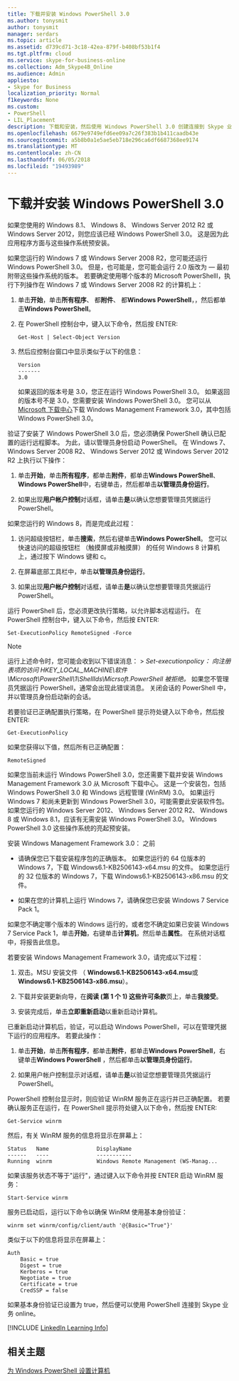 ```yaml
---
title: 下载并安装 Windows PowerShell 3.0
ms.author: tonysmit
author: tonysmit
manager: serdars
ms.topic: article
ms.assetid: d739cd71-3c18-42ea-879f-b408bf53b1f4
ms.tgt.pltfrm: cloud
ms.service: skype-for-business-online
ms.collection: Adm_Skype4B_Online
ms.audience: Admin
appliesto:
- Skype for Business
localization_priority: Normal
f1keywords: None
ms.custom:
- PowerShell
- LIL_Placement
description: 下载和安装，然后使用 Windows PowerShell 3.0 创建连接到 Skype 业务 online 的远程 PowerShell 会话。
ms.openlocfilehash: 6679e9749efd6ee09a7c26f383b1b411caadb43e
ms.sourcegitcommit: a5b8b0a1e5ae5eb718e296ca6df6687368ee9174
ms.translationtype: MT
ms.contentlocale: zh-CN
ms.lasthandoff: 06/05/2018
ms.locfileid: "19493989"
---
```

# <a name="download-and-install-windows-powershell-30"></a>下载并安装 Windows PowerShell 3.0

如果您使用的 Windows 8.1、 Windows 8、 Windows Server 2012 R2 或 Windows Server 2012，则您应该已经 Windows PowerShell 3.0。 这是因为此应用程序方面与这些操作系统预安装。 
  
如果您运行的 Windows 7 或 Windows Server 2008 R2，您可能还运行 Windows PowerShell 3.0。 但是，也可能是，您可能会运行 2.0 版改为 — 最初附带这些操作系统的版本。 若要确定使用哪个版本的 Microsoft PowerShelll，执行下列操作在 Windows 7 或 Windows Server 2008 R2 的计算机上：
  
1. 单击**开始**，单击**所有程序**、 都**附件**、 都**Windows PowerShell**，，然后都单击**Windows PowerShell**。
    
2. 在 PowerShell 控制台中，键入以下命令，然后按 ENTER:
    
    ```
   Get-Host | Select-Object Version
   ```

3. 然后应控制台窗口中显示类似于以下的信息：
    
    ```
    Version
    -------
    3.0
    ```

    如果返回的版本号是 3.0，您正在运行 Windows PowerShell 3.0。 如果返回的版本号不是 3.0，您需要安装 Windows PowerShell 3.0。 您可以从[Microsoft 下载中心](https://www.microsoft.com/en-us/download/details.aspx?id=34595)下载 Windows Management Framework 3.0，其中包括 Windows PowerShell 3.0。
  
验证了安装了 Windows PowerShell 3.0 后，您必须确保 PowerShell 确认已配置的运行远程脚本。 为此，请以管理员身份启动 PowerShell。 在 Windows 7、 Windows Server 2008 R2、 Windows Server 2012 或 Windows Server 2012 R2 上执行以下操作：
  
1. 单击**开始**，单击**所有程序**，都单击**附件**，都单击**Windows PowerShell**、 **Windows PowerShell**中，右键单击，然后都单击**以管理员身份运行**。
    
2. 如果出现**用户帐户控制**对话框，请单击**是**以确认您想要管理员凭据运行 PowerShell。
    
如果您运行的 Windows 8，而是完成此过程：
  
1. 访问超级按钮栏，单击**搜索**，然后右键单击**Windows PowerShell**。 您可以快速访问的超级按钮栏 （触摸屏或非触摸屏） 的任何 Windows 8 计算机上，通过按下 Windows 键和 c。
    
2. 在屏幕底部工具栏中，单击**以管理员身份运行**。
    
3. 如果出现**用户帐户控制**对话框，请单击**是**以确认您想要管理员凭据运行 PowerShell。
    
运行 PowerShell 后，您必须更改执行策略，以允许脚本远程运行。 在 PowerShell 控制台中，键入以下命令，然后按 ENTER:
```
Set-ExecutionPolicy RemoteSigned -Force
```
   
 
> [!NOTE]
> 运行上述命令时，您可能会收到以下错误消息： > *Set-executionpolicy： 向注册表项的访问 HKEY_LOCAL_MACHINE\\软件\\Microsoft\\PowerShell\\1\\ShellIds\\Micrsoft.PowerShell 被拒绝。* 如果您不管理员凭据运行 PowerShell，通常会出现此错误消息。 关闭会话的 PowerShell 中，并以管理员身份启动新的会话。
 
若要验证已正确配置执行策略，在 PowerShell 提示符处键入以下命令，然后按 ENTER:
  
```
Get-ExecutionPolicy
```

如果您获得以下值，然后所有已正确配置：
  
```
RemoteSigned
```

如果您当前未运行 Windows PowerShell 3.0，您还需要下载并安装 Windows Management Framework 3.0 从 Microsoft 下载中心。 这是一个安装包，包括 Windows PowerShell 3.0 和 Windows 远程管理 (WinRM) 3.0。 如果运行 Windows 7 和尚未更新到 Windows PowerShell 3.0，可能需要此安装软件包。 如果您运行的 Windows Server 2012、 Windows Server 2012 R2、 Windows 8 或 Windows 8.1，应该有无需安装 Windows PowerShell 3.0。 Windows PowerShell 3.0 这些操作系统的亮起预安装。
  
安装 Windows Management Framework 3.0： 之前
  
- 请确保您已下载安装程序包的正确版本。 如果您运行的 64 位版本的 Windows 7，下载 Windows6.1-KB2506143-x64.msu 的文件。 如果您运行的 32 位版本的 Windows 7，下载 Windows6.1-KB2506143-x86.msu 的文件。
    
- 如果在您的计算机上运行 Windows 7，请确保您已安装 Windows 7 Service Pack 1。
    
如果您不确定哪个版本的 Windows 运行的，或者您不确定如果已安装 Windows 7 Service Pack 1，单击**开始**，右键单击**计算机**，然后单击**属性**。 在系统对话框中，将报告此信息。
  
若要安装 Windows Management Framework 3.0，请完成以下过程：
  
1. 双击。MSU 安装文件 （ **Windows6.1-KB2506143-x64.msu**或**Windows6.1-KB2506143-x86.msu**）。
    
2. 下载并安装更新向导，在**阅读 (第 1 个 1) 这些许可条款**页上，单击**我接受**。
    
3. 安装完成后，单击**立即重新启动**以重新启动计算机。
    
已重新启动计算机后，验证，可以启动 Windows PowerShell，可以在管理凭据下运行的应用程序。 若要此操作：
  
1. 单击**开始**，单击**所有程序**，都单击**附件**，都单击**Windows PowerShell**，右键单击**Windows PowerShell** ，然后都单击**以管理员身份运行**。
    
2. 如果用户帐户控制显示对话框，请单击**是**以验证您想要管理员凭据运行 PowerShell。
    
PowerShell 控制台显示时，则应验证 WinRM 服务正在运行并已正确配置。 若要确认服务正在运行，在 PowerShell 提示符处键入以下命令，然后按 ENTER:
  
```
Get-Service winrm
```

然后，有关 WinRM 服务的信息将显示在屏幕上：
  
```
Status   Name               DisplayName
------   ----               -----------
Running  winrm              Windows Remote Management (WS-Manag...
```

如果该服务状态不等于"运行"，通过键入以下命令并按 ENTER 启动 WinRM 服务：
  
```
Start-Service winrm
```

服务已启动后，运行以下命令以确保 WinRM 使用基本身份验证：
  
```
winrm set winrm/config/client/auth '@{Basic="True"}'
```

类似于以下的信息将显示在屏幕上：
  
```
Auth
    Basic = true
    Digest = true
    Kerberos = true
    Negotiate = true
    Certificate = true
    CredSSP = false
```

如果基本身份验证已设置为 true，然后便可以使用 PowerShell 连接到 Skype 业务 online。
  
[!INCLUDE [LinkedIn Learning Info](../../common/office/linkedin-learning-info.md)]
   
## <a name="related-topics"></a>相关主题
[为 Windows PowerShell 设置计算机](set-up-your-computer-for-windows-powershell.md) 

  
 